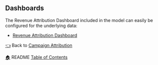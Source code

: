## Dashboards


The Revenue Attribution Dashboard included in the model can easily be configured for the underlying data:
* [Revenue Attribution Dashboard](1_revenue_attribution.dashboard.lookml)

[:point_left:](_8_campaign_attribution_modeling.md) Back to [Campaign Attribution](_8_campaign_attribution_modeling.md)

[:house:](README.md) README [Table of Contents](README.md)
